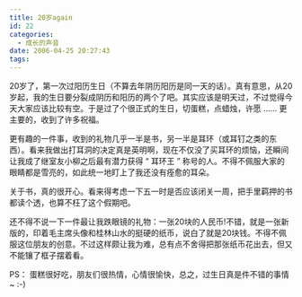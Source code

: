 ```yaml
---
title: 20岁again
id: 22
categories:
  - 成长的声音
date: 2006-04-25 20:27:43
tags:
---
```


20岁了，第一次过阳历生日（不算去年阴历阳历是同一天的话）。真有意思，从20岁起，我的生日要分裂成阴历和阳历的两个了吧。其实应该是明天过，不过觉得今天大家应该比较有空。于是过了个很正式的生日，切蛋糕，点蜡烛，许愿 …… 更主要的，收到了许多祝福。

更有趣的一件事，收到的礼物几乎一半是书，另一半是耳环（或耳钉之类的东西）。看来我做出打耳洞的决定真是英明啊，现在不仅没了买耳环的烦恼，还瞬间让我成了继室友小柳之后最有潜力获得 “ 耳环王 ” 称号的人。不得不佩服大家的眼睛都是雪亮的，如此统一地盯上了我还没有痊愈的耳朵。

关于书，真的很开心。看来得考虑一下五一时是否应该闭关一周，把手里羁押的书都读个透，也算不枉了这个假期吧。

还不得不说一下一件最让我跌眼镜的礼物：一张20块的人民币!不错，就是一张新版的，印着毛主席头像和桂林山水的挺硬的纸币，说白了就是20块钱。不得不佩服这位朋友的创意。不过这样颇让我为难，总有点不舍得把那张纸币花出去，但又不能镶了框子摆着看。

PS： 蛋糕很好吃，朋友们很热情，心情很愉快，总之，过生日真是件不错的事情 ~ :-)
